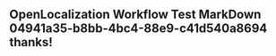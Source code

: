 <properties
ms.topic="hero-topic"
ms.test1="hero-topic"
ms.test2="test"/>

## OpenLocalization Workflow Test MarkDown 04941a35-b8bb-4bc4-88e9-c41d540a8694 thanks!
